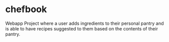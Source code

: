# chefbook
 Webapp Project where a user adds ingredients to their personal pantry and is able to have recipes suggested to them based on the contents of their pantry.
